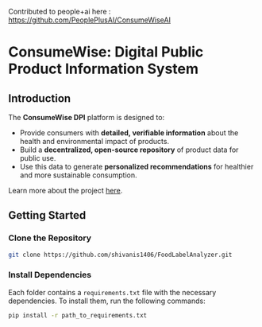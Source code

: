 Contributed to people+ai here : https://github.com/PeoplePlusAI/ConsumeWiseAI

# ConsumeWise: Digital Public Product Information System

## Introduction

The **ConsumeWise DPI** platform is designed to:
- Provide consumers with **detailed, verifiable information** about the health and environmental impact of products.
- Build a **decentralized, open-source repository** of product data for public use.
- Use this data to generate **personalized recommendations** for healthier and more sustainable consumption.

Learn more about the project [here](https://docs.google.com/document/d/e/2PACX-1vQ0I3DVqe_B-GlaqSRJ3QrwnBO7L6pE1uTZfGo9f7w4xI8Bci5oJl3tpM7oTaRRrE8mzbUfTe3RjVgg/pub).

## Getting Started

### Clone the Repository
```bash
git clone https://github.com/shivanis1406/FoodLabelAnalyzer.git
```

### Install Dependencies
Each folder contains a `requirements.txt` file with the necessary dependencies. To install them, run the following commands:

```bash
pip install -r path_to_requirements.txt
```
